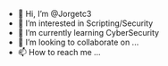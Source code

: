 - 👋 Hi, I’m @Jorgetc3
- 👀 I’m interested in Scripting/Security
- 🌱 I’m currently learning CyberSecurity
- 💞️ I’m looking to collaborate on ...
- 📫 How to reach me ...

<!---
Jorgetc3/Jorgetc3 is a ✨ special ✨ repository because its `README.md` (this file) appears on your GitHub profile.
You can click the Preview link to take a look at your changes.
--->
